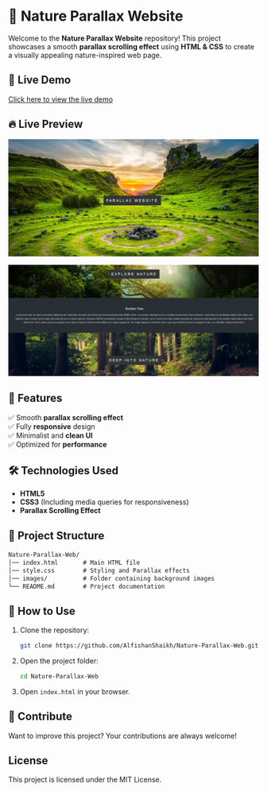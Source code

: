 # 🌿 Nature Parallax Website

Welcome to the **Nature Parallax Website** repository! This project showcases a smooth **parallax scrolling effect** using **HTML & CSS** to create a visually appealing nature-inspired web page.

## 🔗 Live Demo
[Click here to view the live demo](https://alfishanshaikh.github.io/Nature-Parallax-Web/) 

## 🔥 Live Preview  

![screenshot](https://github.com/AlfishanShaikh/Nature-Parallax-Web/blob/7a0975e92081eed6844d3bf925e185e48013451d/screenshot%201.png)

![screenshot](https://github.com/AlfishanShaikh/Nature-Parallax-Web/blob/7a0975e92081eed6844d3bf925e185e48013451d/screenshot%202.png)

## 🎨 Features
✅ Smooth **parallax scrolling effect**  
✅ Fully **responsive** design  
✅ Minimalist and **clean UI**  
✅ Optimized for **performance** 

## 🛠️ Technologies Used
- **HTML5**
- **CSS3** (Including media queries for responsiveness)
- **Parallax Scrolling Effect**

## 📂 Project Structure
```
Nature-Parallax-Web/
│── index.html       # Main HTML file
│── style.css        # Styling and Parallax effects
│── images/          # Folder containing background images
└── README.md        # Project documentation
```

## 🚀 How to Use
1. Clone the repository:
   ```sh
   git clone https://github.com/AlfishanShaikh/Nature-Parallax-Web.git
   ```
2. Open the project folder:
   ```sh
   cd Nature-Parallax-Web
   ```
3. Open `index.html` in your browser.

## 🤝 Contribute 

Want to improve this project? Your contributions are always welcome!  

## License

This project is licensed under the MIT License.
